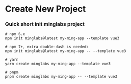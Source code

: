 # Create New Project

### Quick short init minglabs project

```shell
# npm 6.x
npm init minglabs@latest my-ming-app --template vue3

# npm 7+, extra double-dash is needed:
npm init minglabs@latest my-ming-app -- --template vue3

# yarn
yarn create minglabs my-ming-app --template vue3

# pnpm
pnpm create minglabs my-ming-app -- --template vue3
```
